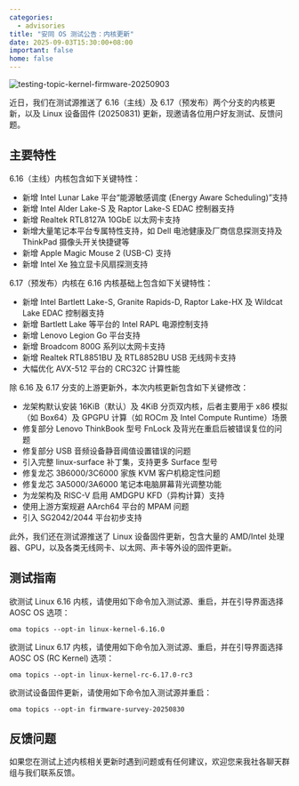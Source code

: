 ```yaml
---
categories:
  - advisories
title: "安同 OS 测试公告：内核更新"
date: 2025-09-03T15:30:00+08:00
important: false
home: false
---
```


![testing-topic-kernel-firmware-20250903](/assets/news/testing-topic-kernel-firmware-20250903.webp)

近日，我们在测试源推送了 6.16（主线）及 6.17（预发布）两个分支的内核更新，以及 Linux 设备固件 (20250831) 更新，现邀请各位用户好友测试、反馈问题。

## 主要特性

6.16（主线）内核包含如下关键特性：

- 新增 Intel Lunar Lake 平台“能源敏感调度 (Energy Aware Scheduling)”支持
- 新增 Intel Alder Lake-S 及 Raptor Lake-S EDAC 控制器支持
- 新增 Realtek RTL8127A 10GbE 以太网卡支持
- 新增大量笔记本平台专属特性支持，如 Dell 电池健康及厂商信息探测支持及 ThinkPad 摄像头开关快捷键等
- 新增 Apple Magic Mouse 2 (USB-C) 支持
- 新增 Intel Xe 独立显卡风扇探测支持

6.17（预发布）内核在 6.16 内核基础上包含如下关键特性：

- 新增 Intel Bartlett Lake-S, Granite Rapids-D, Raptor Lake-HX 及 Wildcat Lake EDAC 控制器支持
- 新增 Bartlett Lake 等平台的 Intel RAPL 电源控制支持
- 新增 Lenovo Legion Go 平台支持
- 新增 Broadcom 800G 系列以太网卡支持
- 新增 Realtek RTL8851BU 及 RTL8852BU USB 无线网卡支持
- 大幅优化 AVX-512 平台的 CRC32C 计算性能

除 6.16 及 6.17 分支的上游更新外，本次内核更新包含如下关键修改：

- 龙架构默认安装 16KiB（默认）及 4KiB 分页双内核，后者主要用于 x86 模拟（如 Box64）及 GPGPU 计算（如 ROCm 及 Intel Compute Runtime）场景
- 修复部分 Lenovo ThinkBook 型号 FnLock 及背光在重启后被错误复位的问题
- 修复部分 USB 音频设备静音阈值设置错误的问题
- 引入完整 linux-surface 补丁集，支持更多 Surface 型号
- 修复龙芯 3B6000/3C6000 家族 KVM 客户机稳定性问题
- 修复龙芯 3A5000/3A6000 笔记本电脑屏幕背光调整功能
- 为龙架构及 RISC-V 启用 AMDGPU KFD（异构计算）支持
- 使用上游方案规避 AArch64 平台的 MPAM 问题
- 引入 SG2042/2044 平台初步支持

此外，我们还在测试源推送了 Linux 设备固件更新，包含大量的 AMD/Intel 处理器、GPU，以及各类无线网卡、以太网、声卡等外设的固件更新。

## 测试指南

欲测试 Linux 6.16 内核，请使用如下命令加入测试源、重启，并在引导界面选择 AOSC OS 选项：

```
oma topics --opt-in linux-kernel-6.16.0
```

欲测试 Linux 6.17 内核，请使用如下命令加入测试源、重启，并在引导界面选择 AOSC OS (RC Kernel) 选项：

```
oma topics --opt-in linux-kernel-rc-6.17.0-rc3
```

欲测试设备固件更新，请使用如下命令加入测试源并重启：

```
oma topics --opt-in firmware-survey-20250830
```

## 反馈问题

如果您在测试上述内核相关更新时遇到问题或有任何建议，欢迎您来我社各聊天群组与我们联系反馈。